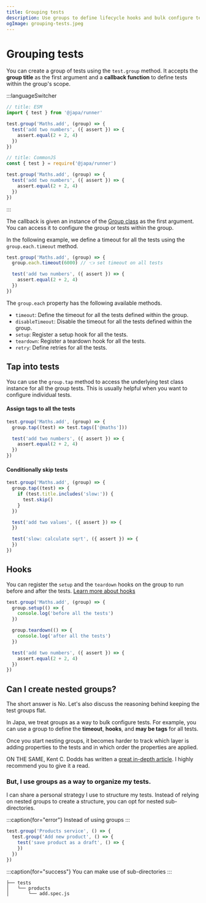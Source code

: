 ```yaml
---
title: Grouping tests
description: Use groups to define lifecycle hooks and bulk configure tests
ogImage: grouping-tests.jpeg
---
```


# Grouping tests

You can create a group of tests using the `test.group` method. It accepts the **group title** as the first argument and a **callback function** to define tests within the group's scope.

:::languageSwitcher
```ts
// title: ESM
import { test } from '@japa/runner'

test.group('Maths.add', (group) => {
  test('add two numbers', ({ assert }) => {
    assert.equal(2 + 2, 4)
  })
})
```

```ts
// title: CommonJS
const { test } = require('@japa/runner')

test.group('Maths.add', (group) => {
  test('add two numbers', ({ assert }) => {
    assert.equal(2 + 2, 4)
  })
})
```
:::

The callback is given an instance of the [Group class](https://github.com/japa/core/blob/develop/src/Group/index.ts) as the first argument. You can access it to configure the group or tests within the group.

In the following example, we define a timeout for all the tests using the `group.each.timeout` method.

```ts
test.group('Maths.add', (group) => {
  group.each.timeout(6000) // 👈 set timeout on all tests

  test('add two numbers', ({ assert }) => {
    assert.equal(2 + 2, 4)
  })
})
```

The `group.each` property has the following available methods.

- `timeout`: Define the timeout for all the tests defined within the group.
- `disableTimeout`: Disable the timeout for all the tests defined within the group.
- `setup`: Register a setup hook for all the tests.
- `teardown`: Register a teardown hook for all the tests.
- `retry`: Define retries for all the tests.

## Tap into tests

You can use the `group.tap` method to access the underlying test class instance for all the group tests. This is usually helpful when you want to configure individual tests.

#### Assign tags to all the tests

```ts
test.group('Maths.add', (group) => {
  group.tap((test) => test.tags(['@maths']))

  test('add two numbers', ({ assert }) => {
    assert.equal(2 + 2, 4)
  })
})
```

#### Conditionally skip tests

```ts
test.group('Maths.add', (group) => {
  group.tap((test) => {
    if (test.title.includes('slow:')) {
      test.skip()
    }
  })

  test('add two values', ({ assert }) => {
  })

  test('slow: calculate sqrt', ({ assert }) => {
  })
})
```

## Hooks

You can register the `setup` and the `teardown` hooks on the group to run before and after the tests. [Learn more about hooks](./lifecycle-hooks.md)

```ts
test.group('Maths.add', (group) => {
  group.setup(() => {
    console.log('before all the tests')
  })

  group.teardown(() => {
    console.log('after all the tests')
  })

  test('add two numbers', ({ assert }) => {
    assert.equal(2 + 2, 4)
  })
})
```

## Can I create nested groups?

The short answer is No. Let's also discuss the reasoning behind keeping the test groups flat.

In Japa, we treat groups as a way to bulk configure tests. For example, you can use a group to define the **timeout**, **hooks**, and **may be tags** for all tests.

Once you start nesting groups, it becomes harder to track which layer is adding properties to the tests and in which order the properties are applied.

ON THE SAME, Kent C. Dodds has written a [great in-depth article](https://kentcdodds.com/blog/avoid-nesting-when-youre-testing). I highly recommend you to give it a read. 

### But, I use groups as a way to organize my tests.

I can share a personal strategy I use to structure my tests. Instead of relying on nested groups to create a structure, you can opt for nested sub-directories.

:::caption{for="error"}
Instead of using groups
:::

```ts
test.group('Products service', () => {
  test.group('Add new product', () => {
    test('save product as a draft', () => {
    })
  })
})
```

:::caption{for="success"}
You can make use of sub-directories
:::

```
├── tests
│   └── products
│       └── add.spec.js
```
